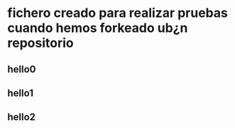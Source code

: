 # fichero creado para realizar pruebas cuando hemos forkeado ub¿n repositorio
## hello0
## hello1
## hello2

